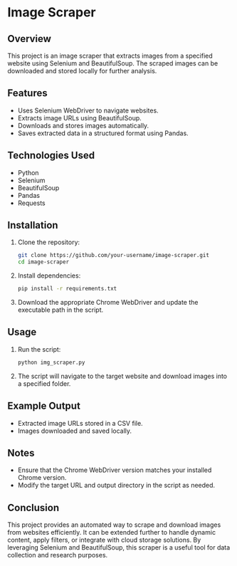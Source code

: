 # Image Scraper

## Overview
This project is an image scraper that extracts images from a specified website using Selenium and BeautifulSoup. The scraped images can be downloaded and stored locally for further analysis.

## Features
- Uses Selenium WebDriver to navigate websites.
- Extracts image URLs using BeautifulSoup.
- Downloads and stores images automatically.
- Saves extracted data in a structured format using Pandas.

## Technologies Used
- Python
- Selenium
- BeautifulSoup
- Pandas
- Requests

## Installation

1. Clone the repository:
   ```sh
   git clone https://github.com/your-username/image-scraper.git
   cd image-scraper
   ```
2. Install dependencies:
   ```sh
   pip install -r requirements.txt
   ```
3. Download the appropriate Chrome WebDriver and update the executable path in the script.

## Usage

1. Run the script:
   ```sh
   python img_scraper.py
   ```
2. The script will navigate to the target website and download images into a specified folder.

## Example Output
- Extracted image URLs stored in a CSV file.
- Images downloaded and saved locally.

## Notes
- Ensure that the Chrome WebDriver version matches your installed Chrome version.
- Modify the target URL and output directory in the script as needed.

## Conclusion

This project provides an automated way to scrape and download images from websites efficiently. It can be extended further to handle dynamic content, apply filters, or integrate with cloud storage solutions. By leveraging Selenium and BeautifulSoup, this scraper is a useful tool for data collection and research purposes.
